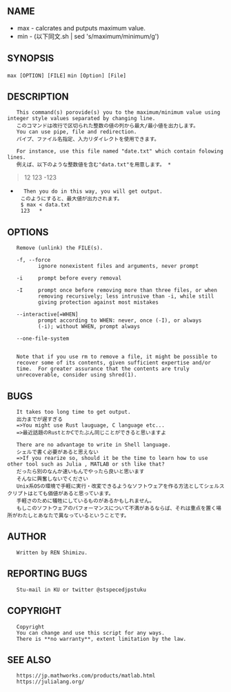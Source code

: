 ##  NAME

*   max - calcrates and putputs maximum value.
*   min - (以下同文.sh | sed 's/maximum/minimum/g')

##  SYNOPSIS

`max [OPTION] [FILE]`
`min [Option] [File]`

##  DESCRIPTION

       This command(s) porovide(s) you to the maximum/minimum value using integer style values separated by changing line.
       このコマンドは改行で区切られた整数の値の列から最大/最小値を出力します。
       You can use pipe, file and redirection.
       パイプ、ファイル名指定、入力リダイレクトを使用できます。

       For instance, use this file named "date.txt" which contain folowing lines.
       例えば、以下のような整数値を含む"data.txt"を用意します。 *

>12
>123
>-123

*       Then you do in this way, you will get output.
       このようにすると、最大値が出力されます。
       $ max < data.txt
       123   *

##  OPTIONS

       Remove (unlink) the FILE(s).

       -f, --force
              ignore nonexistent files and arguments, never prompt

       -i     prompt before every removal

       -I     prompt once before removing more than three files, or when
              removing recursively; less intrusive than -i, while still
              giving protection against most mistakes

       --interactive[=WHEN]
              prompt according to WHEN: never, once (-I), or always
              (-i); without WHEN, prompt always

       --one-file-system


       Note that if you use rm to remove a file, it might be possible to
       recover some of its contents, given sufficient expertise and/or
       time.  For greater assurance that the contents are truly
       unrecoverable, consider using shred(1).

##  BUGS
	   It takes too long time to get output.
	   出力までが遅すぎる
	   =>You might use Rust lauguage, C language etc...
	   =>最近話題のRustとかCでたぶん同じことができると思いますよ

	   There are no advantage to write in Shell language.
	   シェルで書く必要があると思えない
	   =>If you rearize so, should it be the time to learn how to use other tool such as Julia , MATLAB or sth like that?
	   だったら別のなんか速いもんでやったら良いと思います
	   そんなに興奮しないでください
	   Unix系OSの環境で手軽に実行・改変できるようなソフトウェアを作る方法としてシェルスクリプトはとても価値があると思っています。
	   手軽さのために犠牲にしているものがあるかもしれません。
	   もしこのソフトウェアのパフォーマンスについて不満があるならば、それは重点を置く場所がわたしとあなたで異なっているということです。

##  AUTHOR

       Written by REN Shimizu.


##  REPORTING BUGS

       Stu-mail in KU or twitter @stspecedjpstuku

##  COPYRIGHT

       Copyright 
       You can change and use this script for any ways.
       There is **no warranty**, extent limitation by the law.

##  SEE ALSO

       https://jp.mathworks.com/products/matlab.html
       https://julialang.org/